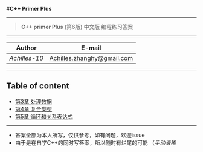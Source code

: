 #**C++ Primer Plus**
***

> **C++ primer Plus** (第6版) 中文版 编程练习答案

---
| Author        | E-mail  
| :--: |:--:
| *Achilles-10* |<Achilles.zhanghy@gmail.com>


---
**Table of content**
---

- [ 第3章 处理数据 ](https://github.com/Achilles-10/Cpp_program/tree/master/Cpp%20primer%20plus/Chapter3)
- [ 第4章 复合类型 ](https://github.com/Achilles-10/Cpp_program/tree/master/Cpp%20primer%20plus/Chapter4)
- [ 第5章 循环和关系表达式 ](https://github.com/Achilles-10/Cpp_program/tree/master/Cpp%20primer%20plus/Chapter5)



---
- 答案全部为本人所写，仅供参考，如有问题，欢迎issue
- 由于是在自学C++的同时写答案，所以随时有烂尾的可能 （*手动滑稽*
